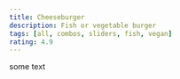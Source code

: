 ```yaml
---
title: Cheeseburger
description: Fish or vegetable burger 
tags: [all, combos, sliders, fish, vegan]
rating: 4.9
---
```

some text